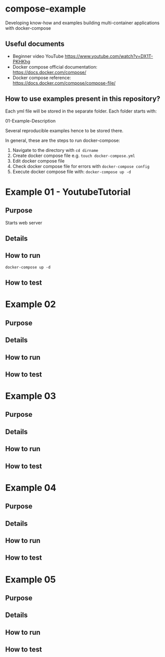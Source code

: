 # compose-example
 Developing know-how and examples building multi-container applications with docker-compose

## Useful documents

* Beginner video YouTube https://www.youtube.com/watch?v=DX1T-PKHKhg
* Docker compose official documentation: https://docs.docker.com/compose/
* Docker compose reference: https://docs.docker.com/compose/compose-file/

## How to use examples present in this repository?

Each yml file will be stored in the separate folder. Each folder starts with:

01-Example-Description

Several reproducible examples hence to be stored there.

In general, these are the steps to run docker-compose:

1. Navigate to the directory with `cd dirname`
2. Create docker compose file e.g. `touch docker-compose.yml`
3. Edit docker compose file
4. Check docker compose file for errors with `docker-compose config`
5. Execute docker compose file with: `docker-compose up -d`

# Example 01 - YoutubeTutorial

## Purpose

Starts web server

## Details

## How to run

`docker-compose up -d`

## How to test



# Example 02

## Purpose

## Details

## How to run

## How to test

# Example 03

## Purpose

## Details

## How to run

## How to test

# Example 04

## Purpose

## Details

## How to run

## How to test


# Example 05

## Purpose

## Details

## How to run

## How to test

